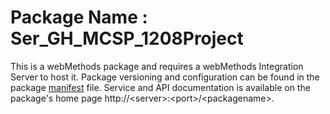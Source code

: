 # Package Name : Ser_GH_MCSP_1208Project
This is a webMethods package and requires a webMethods Integration Server to host it. Package versioning and configuration can be found in the package [manifest](./Ser_GH_MCSP_1208Project/manifest.v3) file. Service and API documentation is available on the package's home page http://&lt;server&gt;:&lt;port&gt;/&lt;packagename>.
